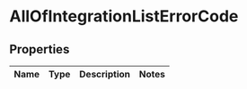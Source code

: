 # AllOfIntegrationListErrorCode

## Properties
Name | Type | Description | Notes
------------ | ------------- | ------------- | -------------
